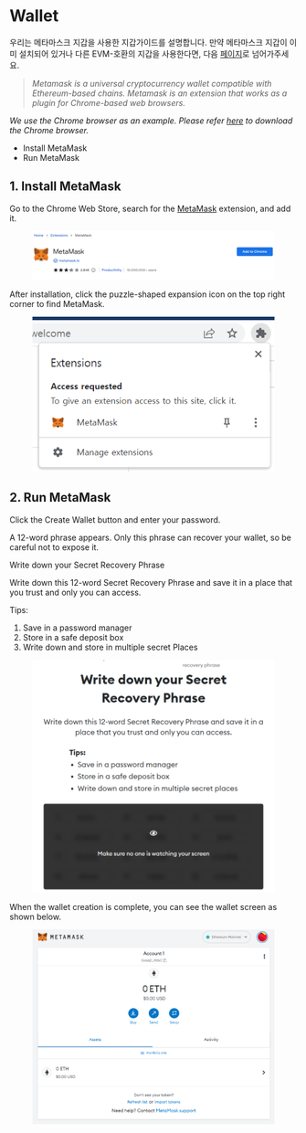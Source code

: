 # Wallet

우리는 메타마스크 지갑을 사용한   지갑가이드를 설명합니다. 만약 메타마스크 지갑이 이미 설치되어 있거나 다른 EVM-호환의 지갑을 사용한다면, 다음 [페이지](../../developer/how-to-start-a-worldland-node./connect-to-metamask.md)로 넘어가주세요.

> _Metamask is a universal cryptocurrency wallet compatible with Ethereum-based chains. Metamask is an extension that works as a plugin for Chrome-based web browsers._

_We use the Chrome browser as an example. Please refer_ [_here_](https://www.google.com/chrome) _to download the Chrome browser._

* Install MetaMask
* Run MetaMask

## 1. Install MetaMask

Go to the Chrome Web Store, search for the [MetaMask](https://chrome.google.com/webstore/detail/metamask/nkbihfbeogaeaoehlefnkodbefgpgknn) extension, and add it.

<figure><img src="../../.gitbook/assets/image (2).png" alt=""><figcaption></figcaption></figure>

After installation, click the puzzle-shaped expansion icon on the top right corner to find MetaMask.

<figure><img src="../../.gitbook/assets/image (1) (1).png" alt=""><figcaption></figcaption></figure>

## 2.  Run MetaMask

Click the Create Wallet button and enter your password.

A 12-word phrase appears. Only this phrase can recover your wallet, so be careful not to expose it.

Write down your Secret Recovery Phrase

Write down this 12-word Secret Recovery Phrase and save it in a place that you trust and only you can access.

Tips:

1. Save in a password manager
2. Store in a safe deposit box
3. Write down and store in multiple secret Places

<figure><img src="../../.gitbook/assets/image (5) (1).png" alt=""><figcaption></figcaption></figure>

When the wallet creation is complete, you can see the wallet screen as shown below.

<figure><img src="../../.gitbook/assets/image (3) (1).png" alt=""><figcaption></figcaption></figure>
